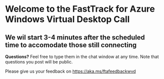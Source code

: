 # Welcome to the FastTrack for Azure Windows Virtual Desktop Call
## We wil start 3-4 minutes after the scheduled time to accomodate those still connecting

**Questions?** Feel free to type them in the chat window at any time. Note that questions you post will be public. 

Please give us your feedback on https://aka.ms/ftafeedbackwvd

